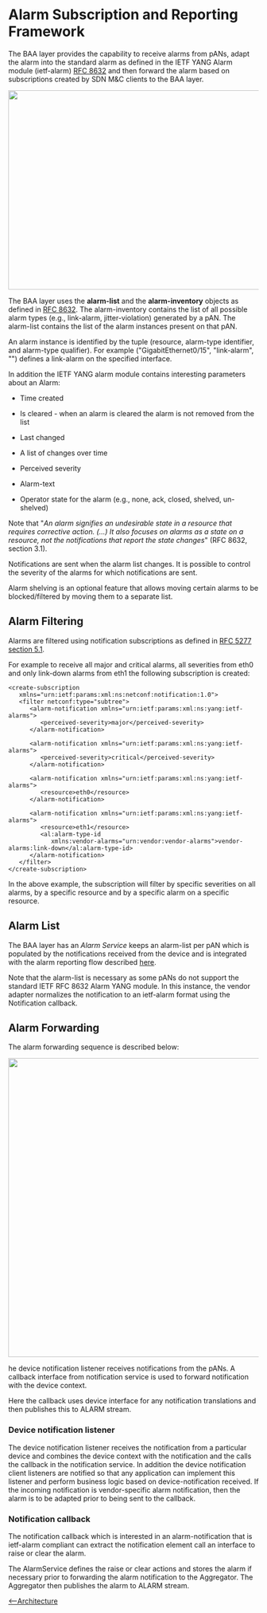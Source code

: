
<a id="alarm_framework" />

# Alarm Subscription and Reporting Framework

The BAA layer provides the capability to receive alarms from pANs, adapt the alarm into the standard alarm as defined in the IETF YANG Alarm module (ietf-alarm) [RFC 8632](https://tools.ietf.org/html/rfc8632) and then forward the alarm based on subscriptions created by SDN M&C clients to the BAA layer.

<p align="center">
 <img width="600px" height="400px" src="{{site.url}}/architecture/alarm/subscribe.png">
</p>

The BAA layer uses the **alarm-list** and the
**alarm-inventory** objects as defined in [RFC 8632](https://tools.ietf.org/html/rfc8632).
The alarm-inventory contains the list of all possible alarm types
(e.g., link-alarm, jitter-violation) generated by a pAN. The alarm-list
contains the list of the alarm instances present on that pAN.

An alarm instance is identified by the tuple (resource, alarm-type
identifier, and alarm-type qualifier). For example
(\"GigabitEthernet0/15\", \"link-alarm\", "") defines a link-alarm on
the specified interface.

In addition the IETF YANG alarm module contains interesting parameters
about an Alarm:

-   Time created

-   Is cleared - when an alarm is cleared the alarm is not removed from
    the list

-   Last changed

-   A list of changes over time

-   Perceived severity

-   Alarm-text

-   Operator state for the alarm (e.g., none, ack, closed, shelved,
    un-shelved)

Note that "*An alarm signifies an undesirable state in a resource that
requires corrective action. (...) It also focuses on alarms as a state
on a resource, not the notifications that report the state changes*"
(RFC 8632, section 3.1).

Notifications are sent when the alarm list changes. It is
possible to control the severity of the alarms for which notifications
are sent.

Alarm shelving is an optional feature that allows moving certain alarms
to be blocked/filtered by moving them to a separate list.

<a id="alarm_filtering" />

## Alarm Filtering

Alarms are filtered using notification subscriptions as defined in [RFC
5277 section 5.1](https://tools.ietf.org/html/rfc5277#section-5).

For example to receive all major and critical alarms, all severities
from eth0 and only link-down alarms from eth1 the following subscription
is created:
```
<create-subscription
   xmlns="urn:ietf:params:xml:ns:netconf:notification:1.0">
   <filter netconf:type="subtree">
      <alarm-notification xmlns="urn:ietf:params:xml:ns:yang:ietf-alarms">
         <perceived-severity>major</perceived-severity>
      </alarm-notification>

      <alarm-notification xmlns="urn:ietf:params:xml:ns:yang:ietf-alarms">
         <perceived-severity>critical</perceived-severity>
      </alarm-notification>

      <alarm-notification xmlns="urn:ietf:params:xml:ns:yang:ietf-alarms">
         <resource>eth0</resource>
      </alarm-notification>

      <alarm-notification xmlns="urn:ietf:params:xml:ns:yang:ietf-alarms">
         <resource>eth1</resource>
         <al:alarm-type-id
            xmlns:vendor-alarms="urn:vendor:vendor-alarms">vendor-alarms:link-down</al:alarm-type-id>
      </alarm-notification>
   </filter>
</create-subscription>
```
In the above example, the subscription will filter by specific
severities on all alarms, by a specific resource and by a specific alarm
on a specific resource.

## Alarm List

The BAA layer has an *Alarm Service* keeps an alarm-list per pAN which
is populated by the notifications received from the device and is
integrated with the alarm reporting flow described
[here](./index.md#alarm_forwarding).

Note that the alarm-list is necessary as some pANs do not support the
standard IETF RFC 8632 Alarm YANG module. In this instance, the vendor
adapter normalizes the notification to an ietf-alarm format using the
Notification callback.

<a id="alarm_forwarding" />

## Alarm Forwarding
The alarm forwarding sequence is described below:

<p align="center">
 <img width="1000px" height="600px" src="{{site.url}}/architecture/alarm/forwarding.png">
</p>

he device notification listener receives notifications from the pANs. A
callback interface from notification service is used to forward
notification with the device context.

Here the callback uses device interface for any notification
translations and then publishes this to ALARM stream.

### Device notification listener

The device notification listener receives the notification from a
particular device and combines the device context with the notification
and the calls the callback in the notification service. In addition
the device notification client listeners are notified so that any
application can implement this listener and perform business logic based
on device-notification received. If the incoming notification is
vendor-specific alarm notification, then the alarm is to be adapted
prior to being sent to the callback.

### Notification callback

The notification callback which is interested in an alarm-notification
that is ietf-alarm compliant can extract the notification element call
an interface to raise or clear the alarm.

The AlarmService defines the raise or clear actions and stores the alarm
if necessary prior to forwarding the alarm notification to the
Aggregator. The Aggregator then publishes the alarm to ALARM stream.


[<--Architecture](../index.md#architecture)

